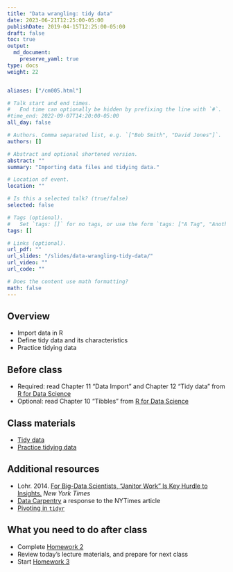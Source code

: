 ```yaml
---
title: "Data wrangling: tidy data"
date: 2023-06-21T12:25:00-05:00
publishDate: 2019-04-15T12:25:00-05:00
draft: false
toc: true
output:
  md_document:
    preserve_yaml: true
type: docs
weight: 22


aliases: ["/cm005.html"]

# Talk start and end times.
#   End time can optionally be hidden by prefixing the line with `#`.
#time_end: 2022-09-07T14:20:00-05:00
all_day: false

# Authors. Comma separated list, e.g. `["Bob Smith", "David Jones"]`.
authors: []

# Abstract and optional shortened version.
abstract: ""
summary: "Importing data files and tidying data."

# Location of event.
location: ""

# Is this a selected talk? (true/false)
selected: false

# Tags (optional).
#   Set `tags: []` for no tags, or use the form `tags: ["A Tag", "Another Tag"]` for one or more tags.
tags: []

# Links (optional).
url_pdf: ""
url_slides: "/slides/data-wrangling-tidy-data/"
url_video: ""
url_code: ""

# Does the content use math formatting?
math: false
---
```


## Overview

- Import data in R
- Define tidy data and its characteristics
- Practice tidying data

<!--
* Demonstrate how vectors can be read and parsed
* Define various data file formats and functions for importation
-->

## Before class

- Required: read Chapter 11 “Data Import” and Chapter 12 “Tidy data”
  from [R for Data Science](http://r4ds.had.co.nz/)
- Optional: read Chapter 10 “Tibbles” from [R for Data
  Science](http://r4ds.had.co.nz/)

## Class materials

- [Tidy data](/notes/tidy-data/)
- [Practice tidying data](/notes/tidy-exercise/)

<!--
* [Importing data into R](/notes/importing-data/)
* [Tidy data](/notes/tidy-data/)
* [Practice tidying data](/notes/tidy-exercise/)
-->

## Additional resources

- Lohr. 2014. [For Big-Data Scientists, “Janitor Work” Is Key Hurdle to
  Insights.](http://www.nytimes.com/2014/08/18/technology/for-big-data-scientists-hurdle-to-insights-is-janitor-work.html?_r=0)
  *New York Times*
- [Data Carpentry](http://www.mimno.org/articles/carpentry/) a response
  to the NYTimes article
- [Pivoting in `tidyr`](https://tidyr.tidyverse.org/articles/pivot.html)

## What you need to do after class

- Complete [Homework 2](/homework/explore-data/)
- Review today’s lecture materials, and prepare for next class
- Start [Homework 3](/homework/wrangle-data/)
